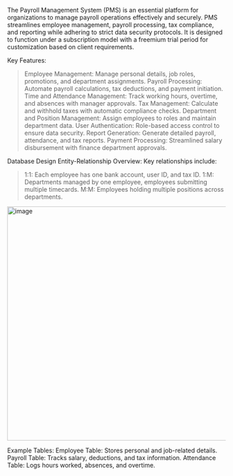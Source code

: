 The Payroll Management System (PMS) is an essential platform for organizations to manage payroll operations effectively and securely. PMS streamlines employee management, payroll processing, tax compliance, and reporting while adhering to strict data security protocols. It is designed to function under a subscription model with a freemium trial period for customization based on client requirements.

Key Features:
> Employee Management: Manage personal details, job roles, promotions, and department assignments.
> Payroll Processing: Automate payroll calculations, tax deductions, and payment initiation.
> Time and Attendance Management: Track working hours, overtime, and absences with manager approvals.
> Tax Management: Calculate and withhold taxes with automatic compliance checks.
> Department and Position Management: Assign employees to roles and maintain department data.
> User Authentication: Role-based access control to ensure data security.
> Report Generation: Generate detailed payroll, attendance, and tax reports.
> Payment Processing: Streamlined salary disbursement with finance department approvals.

Database Design
Entity-Relationship Overview: Key relationships include:

> 1:1: Each employee has one bank account, user ID, and tax ID.
> 1:M: Departments managed by one employee, employees submitting multiple timecards.
> M:M: Employees holding multiple positions across departments.

<img width="539" alt="image" src="https://github.com/user-attachments/assets/6cd26773-59d7-4721-9788-088325137206" />

Example Tables:
Employee Table: Stores personal and job-related details.
Payroll Table: Tracks salary, deductions, and tax information.
Attendance Table: Logs hours worked, absences, and overtime.
